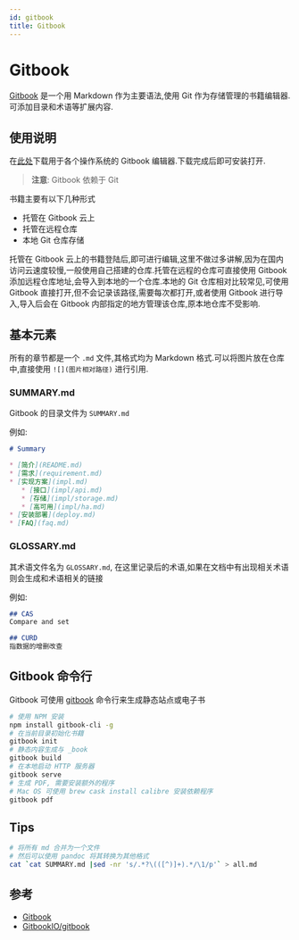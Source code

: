 ```yaml
---
id: gitbook
title: Gitbook
---
```


# Gitbook
[Gitbook](https://www.gitbook.com/) 是一个用 Markdown 作为主要语法,使用 Git 作为存储管理的书籍编辑器.可添加目录和术语等扩展内容.

## 使用说明

在[此处](https://www.gitbook.com/editor)下载用于各个操作系统的 Gitbook 编辑器.下载完成后即可安装打开.

> __注意__: Gitbook 依赖于 Git

书籍主要有以下几种形式

* 托管在 Gitbook 云上
* 托管在远程仓库
* 本地 Git 仓库存储

托管在 Gitbook 云上的书籍登陆后,即可进行编辑,这里不做过多讲解,因为在国内访问云速度较慢,一般使用自己搭建的仓库.托管在远程的仓库可直接使用 Gitbook 添加远程仓库地址,会导入到本地的一个仓库.本地的 Git 仓库相对比较常见,可使用 Gitbook 直接打开,但不会记录该路径,需要每次都打开,或者使用 Gitbook 进行导入,导入后会在 Gitbook 内部指定的地方管理该仓库,原本地仓库不受影响.

## 基本元素

所有的章节都是一个 `.md` 文件,其格式均为 Markdown 格式.可以将图片放在仓库中,直接使用 `![](图片相对路径)` 进行引用.

### SUMMARY.md
Gitbook 的目录文件为 `SUMMARY.md`

例如:

```markdown
# Summary

* [简介](README.md)
* [需求](requirement.md)
* [实现方案](impl.md)
   * [接口](impl/api.md)
   * [存储](impl/storage.md)
   * [高可用](impl/ha.md)
* [安装部署](deploy.md)
* [FAQ](faq.md)
```

### GLOSSARY.md
其术语文件名为 `GLOSSARY.md`, 在这里记录后的术语,如果在文档中有出现相关术语则会生成和术语相关的链接

例如:

```markdown
## CAS
Compare and set

## CURD
指数据的增删改查
```

## Gitbook 命令行
Gitbook 可使用 [gitbook](https://github.com/GitbookIO/gitbook) 命令行来生成静态站点或电子书

```bash
# 使用 NPM 安装
npm install gitbook-cli -g
# 在当前目录初始化书籍
gitbook init
# 静态内容生成与 _book
gitbook build
# 在本地启动 HTTP 服务器
gitbook serve
# 生成 PDF, 需要安装额外的程序
# Mac OS 可使用 brew cask install calibre 安装依赖程序
gitbook pdf
```

## Tips
```bash
# 将所有 md 合并为一个文件
# 然后可以使用 pandoc 将其转换为其他格式
cat `cat SUMMARY.md |sed -nr 's/.*?\(([^)]+).*/\1/p'` > all.md
```

## 参考

* [Gitbook](https://www.gitbook.com/)
* [GitbookIO/gitbook](https://github.com/GitbookIO/gitbook)
